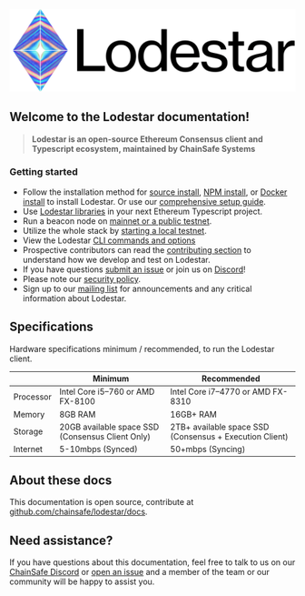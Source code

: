 ![lodestar logo](assets/lodestar_icon_text_black_stroke.png)

## Welcome to the Lodestar documentation!

> **Lodestar is an open-source Ethereum Consensus client and Typescript ecosystem, maintained by ChainSafe Systems**

### Getting started

- Follow the installation method for [source install](install/source.md), [NPM install](install/npm.md), or [Docker install](install/docker.md) to install Lodestar. Or use our [comprehensive setup guide](install/fullsetupguide.md).
- Use [Lodestar libraries](libraries) in your next Ethereum Typescript project.
- Run a beacon node on [mainnet or a public testnet](usage/beacon-management.md).
- Utilize the whole stack by [starting a local testnet](usage/local).
- View the Lodestar [CLI commands and options](https://chainsafe.github.io/lodestar/reference/cli/)
- Prospective contributors can read the [contributing section](https://chainsafe.github.io/lodestar/contributing/) to understand how we develop and test on Lodestar.
- If you have questions [submit an issue](https://github.com/ChainSafe/lodestar/issues/new) or join us on [Discord](https://discord.gg/yjyvFRP)!
- Please note our [security policy](https://github.com/ChainSafe/lodestar/blob/unstable/SECURITY.md).
- Sign up to our [mailing list](https://chainsafe.typeform.com/lodestar) for announcements and any critical information about Lodestar.

## Specifications

Hardware specifications minimum / recommended, to run the Lodestar client.

|           | Minimum                                          | Recommended                                             |
| --------- | ------------------------------------------------ | ------------------------------------------------------- |
| Processor | Intel Core i5–760 or AMD FX-8100                 | Intel Core i7–4770 or AMD FX-8310                       |
| Memory    | 8GB RAM                                          | 16GB+ RAM                                               |
| Storage   | 20GB available space SSD (Consensus Client Only) | 2TB+ available space SSD (Consensus + Execution Client) |
| Internet  | 5-10mbps (Synced)                                | 50+mbps (Syncing)   

## About these docs

This documentation is open source, contribute at [github.com/chainsafe/lodestar/docs](https://github.com/ChainSafe/lodestar/tree/unstable/docs).

## Need assistance?

If you have questions about this documentation, feel free to talk to us on our [ChainSafe Discord](https://discord.gg/yjyvFRP) or [open an issue](https://github.com/ChainSafe/lodestar/issues/new/choose) and a member of the team or our community will be happy to assist you.
